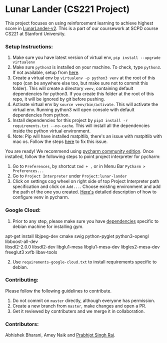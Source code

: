 # Lunar Lander (CS221 Project)

This project focuses on using reinforcement learning to achieve highest score in [LunarLander-v2](https://gym.openai.com/envs/LunarLander-v2/).
This is a part of our coursework at SCPD course CS221 at Stanford University.

### Setup Instructions:

1. Make sure you have latest version of virtual env, `pip install --upgrade virtualenv`
2. Make sure `python3` is installed on your machine. To check, type `python3`. If not available, setup from [here](https://www.python.org/downloads/).
3. Create a virtual env by `virtualenv -p python3 venv` at the root of this repo (can be anywhere else too, but make sure not to commit this folder). This will create a directory `venv`, containing default dependencies for python3. If you create this folder at the root of this repo, it will be ignored by git before pushing.
4. Activate virtual env by `source venv/bin/activate`. This will activate the virtual env. Running python3 will open console with default dependencies from python.
5. Install dependencies for this project by `pip3 install -r requirements.txt --no-cache`. This will install all the dependencies inside the python virtual environment.
6. Note: Pip will have installed matpltlib, there's an issue with matpltlib with mac os. Follow the steps [here](https://stackoverflow.com/a/21789908/5159284) to fix this issue.

You are ready! We recommend using [pycharm community edition](https://www.jetbrains.com/pycharm/download/#section=mac). Once installed, follow the following steps to point project interpreter for pycharm:

1. Go to `Preferences`, by shortcut `Cmd + ,` or in Menu Bar `PyCharm > Preferences...`
2. Go to `Project Interpreter` under `Project:lunar-lander`
3. Click on settings cog wheel on right side of top Project Interpreter path specification and click on `Add...`. Choose existing environment and add the path of the one you created. [Here's](https://www.jetbrains.com/help/pycharm/creating-virtual-environment.html) detailed description of how to configure venv in pycharm.

### Google Cloud:

1. Prior to any step, please make sure you have [dependencies](https://github.com/openai/gym#installing-everything) specific to debian machine for installing gym.

apt-get install libjpeg-dev cmake swig python-pyglet python3-opengl libboost-all-dev \
        libsdl2-2.0.0 libsdl2-dev libglu1-mesa libglu1-mesa-dev libgles2-mesa-dev \
        freeglut3 xvfb libav-tools
        
2. Use `requirements-google-cloud.txt` to install requirements specific to debian.

### Contributing:

Please follow the following guidelines to contribute.

1. Do not commit on `master` directly, although everyone has permission.
2. Create a new branch from `master`, make changes and open a PR.
3. Get it reviewed by contributers and we merge it in collaboration.

### Contributors:

Abhishek Bharani, Amey Naik and [Prabhjot Singh Rai](www.github.com/raiprabh).
